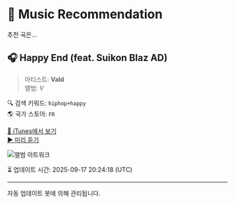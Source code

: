 
# 🎵 Music Recommendation

추천 곡은...

## 🎧 Happy End (feat. Suikon Blaz AD)  
> 아티스트: **Vald**  
> 앨범: _V_  

🔍 검색 키워드: `hiphop+happy`  
🌎 국가 스토어: `FR`

[🔗 iTunes에서 보기](https://music.apple.com/fr/album/happy-end-feat-suikon-blaz-ad/1607319613?i=1607320752&uo=4)  
[▶️ 미리 듣기](https://audio-ssl.itunes.apple.com/itunes-assets/AudioPreview126/v4/c6/1f/e9/c61fe94a-af96-9477-0376-372c5f3c03a2/mzaf_376367623040840215.plus.aac.p.m4a)

![앨범 아트워크](https://is1-ssl.mzstatic.com/image/thumb/Music116/v4/ce/30/c7/ce30c7e0-9c5e-b2a0-401f-f250a1052eda/886449828395.jpg/100x100bb.jpg)

⏳ 업데이트 시간: 2025-09-17 20:24:18 (UTC)

---
자동 업데이트 봇에 의해 관리됩니다.
